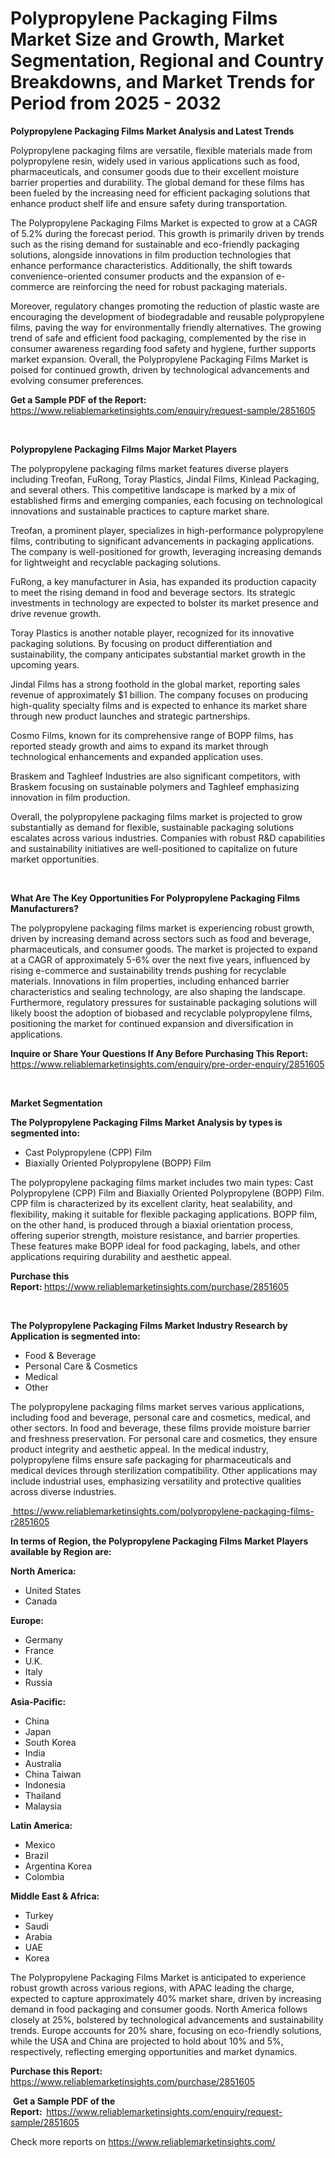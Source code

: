<p><h1>Polypropylene Packaging Films Market Size and Growth, Market Segmentation, Regional and Country Breakdowns, and Market Trends for Period from 2025 -  2032</h1></p><p><strong>Polypropylene Packaging Films Market Analysis and Latest Trends</strong></p>
<p><p>Polypropylene packaging films are versatile, flexible materials made from polypropylene resin, widely used in various applications such as food, pharmaceuticals, and consumer goods due to their excellent moisture barrier properties and durability. The global demand for these films has been fueled by the increasing need for efficient packaging solutions that enhance product shelf life and ensure safety during transportation.</p><p>The Polypropylene Packaging Films Market is expected to grow at a CAGR of 5.2% during the forecast period. This growth is primarily driven by trends such as the rising demand for sustainable and eco-friendly packaging solutions, alongside innovations in film production technologies that enhance performance characteristics. Additionally, the shift towards convenience-oriented consumer products and the expansion of e-commerce are reinforcing the need for robust packaging materials.</p><p>Moreover, regulatory changes promoting the reduction of plastic waste are encouraging the development of biodegradable and reusable polypropylene films, paving the way for environmentally friendly alternatives. The growing trend of safe and efficient food packaging, complemented by the rise in consumer awareness regarding food safety and hygiene, further supports market expansion. Overall, the Polypropylene Packaging Films Market is poised for continued growth, driven by technological advancements and evolving consumer preferences.</p></p>
<p><strong>Get a Sample PDF of the Report:&nbsp;</strong> <a href="https://www.reliablemarketinsights.com/enquiry/request-sample/2851605?utm_campaign=2939&utm_medium=2&utm_source=Github&utm_content=ia&utm_term=11032025&utm_id=polypropylene-packaging-films">https://www.reliablemarketinsights.com/enquiry/request-sample/2851605</a></p>
<p>&nbsp;</p>
<p><strong>Polypropylene Packaging Films Major Market Players</strong></p>
<p><p>The polypropylene packaging films market features diverse players including Treofan, FuRong, Toray Plastics, Jindal Films, Kinlead Packaging, and several others. This competitive landscape is marked by a mix of established firms and emerging companies, each focusing on technological innovations and sustainable practices to capture market share.</p><p>Treofan, a prominent player, specializes in high-performance polypropylene films, contributing to significant advancements in packaging applications. The company is well-positioned for growth, leveraging increasing demands for lightweight and recyclable packaging solutions.</p><p>FuRong, a key manufacturer in Asia, has expanded its production capacity to meet the rising demand in food and beverage sectors. Its strategic investments in technology are expected to bolster its market presence and drive revenue growth.</p><p>Toray Plastics is another notable player, recognized for its innovative packaging solutions. By focusing on product differentiation and sustainability, the company anticipates substantial market growth in the upcoming years.</p><p>Jindal Films has a strong foothold in the global market, reporting sales revenue of approximately $1 billion. The company focuses on producing high-quality specialty films and is expected to enhance its market share through new product launches and strategic partnerships.</p><p>Cosmo Films, known for its comprehensive range of BOPP films, has reported steady growth and aims to expand its market through technological enhancements and expanded application uses.</p><p>Braskem and Taghleef Industries are also significant competitors, with Braskem focusing on sustainable polymers and Taghleef emphasizing innovation in film production.</p><p>Overall, the polypropylene packaging films market is projected to grow substantially as demand for flexible, sustainable packaging solutions escalates across various industries. Companies with robust R&D capabilities and sustainability initiatives are well-positioned to capitalize on future market opportunities.</p></p>
<p>&nbsp;</p>
<p><strong>What Are The Key Opportunities For Polypropylene Packaging Films Manufacturers?</strong></p>
<p><p>The polypropylene packaging films market is experiencing robust growth, driven by increasing demand across sectors such as food and beverage, pharmaceuticals, and consumer goods. The market is projected to expand at a CAGR of approximately 5-6% over the next five years, influenced by rising e-commerce and sustainability trends pushing for recyclable materials. Innovations in film properties, including enhanced barrier characteristics and sealing technology, are also shaping the landscape. Furthermore, regulatory pressures for sustainable packaging solutions will likely boost the adoption of biobased and recyclable polypropylene films, positioning the market for continued expansion and diversification in applications.</p></p>
<p><strong>Inquire or Share Your Questions If Any Before Purchasing This Report:</strong> <a href="https://www.reliablemarketinsights.com/enquiry/pre-order-enquiry/2851605?utm_campaign=2939&utm_medium=2&utm_source=Github&utm_content=ia&utm_term=11032025&utm_id=polypropylene-packaging-films">https://www.reliablemarketinsights.com/enquiry/pre-order-enquiry/2851605</a></p>
<p>&nbsp;</p>
<p><strong>Market Segmentation</strong></p>
<p><strong>The Polypropylene Packaging Films Market Analysis by types is segmented into:</strong></p>
<p><ul><li>Cast Polypropylene (CPP) Film</li><li>Biaxially Oriented Polypropylene (BOPP) Film</li></ul></p>
<p><p>The polypropylene packaging films market includes two main types: Cast Polypropylene (CPP) Film and Biaxially Oriented Polypropylene (BOPP) Film. CPP film is characterized by its excellent clarity, heat sealability, and flexibility, making it suitable for flexible packaging applications. BOPP film, on the other hand, is produced through a biaxial orientation process, offering superior strength, moisture resistance, and barrier properties. These features make BOPP ideal for food packaging, labels, and other applications requiring durability and aesthetic appeal.</p></p>
<p><strong>Purchase this Report:&nbsp;</strong><a href="https://www.reliablemarketinsights.com/purchase/2851605?utm_campaign=2939&utm_medium=2&utm_source=Github&utm_content=ia&utm_term=11032025&utm_id=polypropylene-packaging-films">https://www.reliablemarketinsights.com/purchase/2851605</a></p>
<p>&nbsp;</p>
<p><strong>The Polypropylene Packaging Films Market Industry Research by Application is segmented into:</strong></p>
<p><ul><li>Food & Beverage</li><li>Personal Care & Cosmetics</li><li>Medical</li><li>Other</li></ul></p>
<p><p>The polypropylene packaging films market serves various applications, including food and beverage, personal care and cosmetics, medical, and other sectors. In food and beverage, these films provide moisture barrier and freshness preservation. For personal care and cosmetics, they ensure product integrity and aesthetic appeal. In the medical industry, polypropylene films ensure safe packaging for pharmaceuticals and medical devices through sterilization compatibility. Other applications may include industrial uses, emphasizing versatility and protective qualities across diverse industries.</p></p>
<p><a href="https://www.reliablemarketinsights.com/polypropylene-packaging-films-r2851605?utm_campaign=2939&utm_medium=2&utm_source=Github&utm_content=ia&utm_term=11032025&utm_id=polypropylene-packaging-films">&nbsp;https://www.reliablemarketinsights.com/polypropylene-packaging-films-r2851605</a></p>
<p><strong>In terms of Region, the Polypropylene Packaging Films Market Players available by Region are:</strong></p>
<p>
    <p> <strong> North America: </strong>
        <ul>
            <li>United States</li>
            <li>Canada</li>
        </ul>
        </p> 
    <p> <strong> Europe: </strong>
        <ul>
            <li>Germany</li>
            <li>France</li>
            <li>U.K.</li>
            <li>Italy</li>
            <li>Russia</li>
        </ul>
        </p> 
    <p> <strong> Asia-Pacific: </strong>
        <ul>
            <li>China</li>
            <li>Japan</li>
            <li>South Korea</li>
            <li>India</li>
            <li>Australia</li>
            <li>China Taiwan</li>
            <li>Indonesia</li>
            <li>Thailand</li>
            <li>Malaysia</li>
        </ul>
        </p> 
    <p> <strong> Latin America: </strong>
        <ul>
            <li>Mexico</li>
            <li>Brazil</li>
            <li>Argentina Korea</li>
            <li>Colombia</li>
        </ul>
        </p> 
    <p> <strong> Middle East & Africa: </strong>
        <ul>
            <li>Turkey</li>
            <li>Saudi</li>
            <li>Arabia</li>
            <li>UAE</li>
            <li>Korea</li>
        </ul>
    </p>
    </p>
<p><p>The Polypropylene Packaging Films Market is anticipated to experience robust growth across various regions, with APAC leading the charge, expected to capture approximately 40% market share, driven by increasing demand in food packaging and consumer goods. North America follows closely at 25%, bolstered by technological advancements and sustainability trends. Europe accounts for 20% share, focusing on eco-friendly solutions, while the USA and China are projected to hold about 10% and 5%, respectively, reflecting emerging opportunities and market dynamics.</p></p>
<p><strong>Purchase this Report: </strong><a href="https://www.reliablemarketinsights.com/purchase/2851605?utm_campaign=2939&utm_medium=2&utm_source=Github&utm_content=ia&utm_term=11032025&utm_id=polypropylene-packaging-films">https://www.reliablemarketinsights.com/purchase/2851605</a></p>
<p>&nbsp;<strong>Get a Sample PDF of the Report:&nbsp;&nbsp;</strong><a href="https://www.reliablemarketinsights.com/enquiry/request-sample/2851605?utm_campaign=2939&utm_medium=2&utm_source=Github&utm_content=ia&utm_term=11032025&utm_id=polypropylene-packaging-films">https://www.reliablemarketinsights.com/enquiry/request-sample/2851605</a></p>
<p><strong></strong></p>
<p>Check more reports on <a href="https://www.reliablemarketinsights.com/?utm_campaign=2939&utm_medium=2&utm_source=Github&utm_content=ia&utm_term=11032025&utm_id=polypropylene-packaging-films">https://www.reliablemarketinsights.com/</a></p>